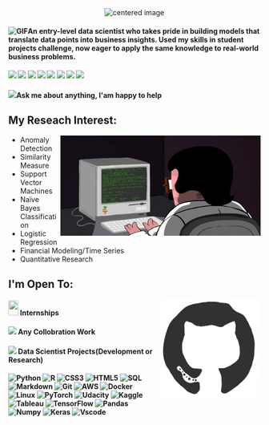 <center><img src="https://github.com/Asikpalysik/Asikpalysik/blob/main/Gif/1.gif" alt="centered image" height="240" width="900"> </center>

<h4> <img alt="GIF" src="https://github.com/SP-XD/SP-XD/blob/main/images/Developer.gif" width="30" />An entry-level data scientist who takes pride in building models that translate data points into business insights. Used my skills in student projects challenge, now eager to apply the same knowledge to real-world business problems. <h4>

<p align = "center">

<img src="https://github.com/SP-XD/SP-XD/blob/main/images/letterbox.gif?raw=true" width="25" />  [<img src="https://img.shields.io/badge/kaggle-%2312100E.svg?&style=for-the-badge&logo=kaggle&logoColor=white&color=black" />](https://www.kaggle.com/aslanahmedov)
[<img src="https://img.shields.io/badge/tableau-%2312100E.svg?&style=for-the-badge&logo=tableau&logoColor=white&color=black" />](https://public.tableau.com/app/profile/aslan.ahmedov#!/)
[<img src ="https://img.shields.io/badge/website-%23.svg?&style=for-the-badge&logo=www&logoColor=white%22&color=black">](https://aslanahmedov.com)
[<img src="https://img.shields.io/badge/twitter-%231DA1F2.svg?&style=for-the-badge&logo=twitter&logoColor=white&color=black" />](https://twitter.com/Mr_Asik) 
[<img src="https://img.shields.io/badge/linkedin-%2312100E.svg?&style=for-the-badge&logo=linkedin&logoColor=white&color=black" />](https://www.linkedin.com/in/asikpalysik/)
[<img src="https://img.shields.io/badge/facebook-%2312100E.svg?&style=for-the-badge&logo=facebook&logoColor=white&color=black" />](https://www.facebook.com/Asikpalysik/)
[<img src="https://img.shields.io/badge/instagram-%2312100E.svg?&style=for-the-badge&logo=instagram&logoColor=white&color=black" />](https://www.instagram.com/asikpalysik/)

<h4> <img src="https://github.com/SP-XD/SP-XD/blob/main/images/message.gif?raw=true" width="25" />Ask me about anything, I'am happy to help<h4> 

## My Reseach Interest:
<left><img src="https://github.com/Asikpalysik/Asikpalysik/blob/main/Gif/coderman.gif" align="right" height="200" width="400"> </center>
- Anomaly Detection
- Similarity Measure
- Support Vector Machines
- Naïve Bayes Classification
- Logistic Regression
- Financial Modeling/Time Series
- Quantitative Research

## I'm Open To:
<left><img src="https://github.com/Asikpalysik/Asikpalysik/blob/main/Gif/octo.gif" align="right" height="200" width="200"> </center>
<h4> <img src="https://media.giphy.com/media/mGcNjsfWAjY5AEZNw6/giphy.gif" height="30" width="20" /> Internships <h4> 
<h4> <img src="https://github.com/SP-XD/SP-XD/blob/main/images/hyperkitty.gif?raw=true" width="18" /> Any Collobration Work <h4>
<h4> <img src="https://emojis.slackmojis.com/emojis/images/1621024394/39092/cat-roll.gif?1621024394" width="18" /> Data Scientist Projects(Development or Research) <h4>

![Python](https://img.shields.io/badge/-Python-000?&logo=Python)
![R](https://img.shields.io/badge/-R-000?&logo=R&logoColor=007396)
![CSS3](https://img.shields.io/badge/-CSS3-000?&logo=CSS3)
![HTML5](https://img.shields.io/badge/-HTML5-000?&logo=HTML5)
![SQL](https://img.shields.io/badge/-SQL-000?&logo=MySQL)
![Markdown](https://img.shields.io/badge/-Markdown-000?&logo=Markdown)
![Git](https://img.shields.io/badge/-Git-000?&logo=Git)
![AWS](https://img.shields.io/badge/-AWS-000?&logo=Amazon-AWS&logoColor=F90)
![Docker](https://img.shields.io/badge/-Docker-000?&logo=Docker)
![Linux](https://img.shields.io/badge/-Linux-000?&logo=Linux)
![PyTorch](https://img.shields.io/badge/-PyTorch-000?&logo=PyTorch)
![Udacity](https://img.shields.io/badge/-Udacity-000?&logo=Udacity)
![Kaggle](https://img.shields.io/badge/-Kaggle-000?&logo=Kaggle)
![Tableau](https://img.shields.io/badge/-Tableau-000?&logo=Tableau)
![TensorFlow](https://img.shields.io/badge/-TensorFlow-000?&logo=TensorFlow)
![Pandas](https://img.shields.io/badge/-Pandas-000?&logo=Pandas)
![Numpy](https://img.shields.io/badge/-Numpy-000?&logo=Numpy)
![Keras](https://img.shields.io/badge/-Keras-000?&logo=Keras)
![Vscode](https://img.shields.io/badge/Visual_Studio_Code-000000?style=flat&logo=visual%20studio%20code&logoColor=0078D4)


